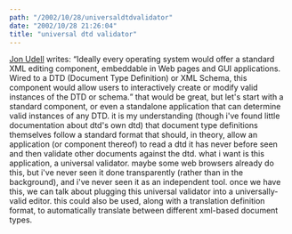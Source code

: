 ```yaml
---
path: "/2002/10/28/universaldtdvalidator" 
date: "2002/10/28 21:26:04" 
title: "universal dtd validator" 
---
```

<a href="http://www.infoworld.com/articles/pl/xml/02/10/28/021028plxmlclient.xml">Jon Udell</a> writes: <q>Ideally every operating system would offer a standard XML editing component, embeddable in Web pages and GUI applications. Wired to a DTD (Document Type Definition) or XML Schema, this component would allow users to interactively create or modify valid instances of the DTD or schema.</q> that would be great, but let's start with a standard component, or even a standalone application that can determine valid instances of any DTD. it is my understanding (though i've found little documentation about dtd's own dtd) that document type definitions themselves follow a standard format that should, in theory, allow an application (or component thereof) to read a dtd it has never before seen and then validate other documents against the dtd. what i want is this application, a universal validator. maybe some web browsers already do this, but i've never seen it done transparently (rather than in the background), and i've never seen it as an independent tool. once we have this, we can talk about plugging this universal validator into a universally-valid editor. this could also be used, along with a translation definition format, to automatically translate between different xml-based document types.
